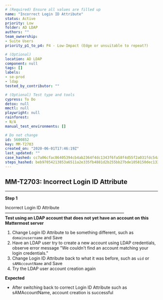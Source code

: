 ```yaml
---
# (Required) Ensure all values are filled up
name: "Incorrect Login ID Attribute"
status: Active
priority: Low
folder: AD LDAP
authors: ""
team_ownership:
- Suite Users
priority_p1_to_p4: P4 - Low-Impact (Edge or unsuitable to repeat?)

# (Optional)
location: AD LDAP
component: null
tags: []
labels:
- se-prod
- ldap
tested_by_contributor: ""

# (Optional) Test type and tools
cypress: To Do
detox: null
mmctl: null
playwright: null
rainforest:
- N/A
manual_test_environments: []

# Do not change
id: 5600852
key: MM-T2703
created_on: "2020-06-01T17:46:19Z"
last_updated: ""
case_hashed: cc7a06cfac86405394cb4ab2364f4dc1343f6fa58f4d55f2a031fdc54a9669492cfbf07dfb72a31537aa9a5e8c62bd97
steps_hashed: beb97054213853a6511a2e335fb4881d2b255bb27bde1058150dec133873769cfd98a7aee84c73fb9b50240db08f911f
---
```


<!-- (Auto-generated) Based on frontmatter's "key" and "name" -->

## MM-T2703: Incorrect Login ID Attribute

---

**Step 1**

Incorrect Login ID Attribute\
————————————————————————————\
**Test using an LDAP account that does not yet have an account on this Mattermost server**

1. Change Login ID Attribute to be something different, such as `domainusername` and Save
2. Have an LDAP user try to create a new account using LDAP credentials, observe error message "We couldn't find an account matching your login credentials."
3. Change Login ID Attribute back to what it was before, such as `uid` or `sAMAccountName` and Save
4. Try the LDAP user account creation again

**Expected**

- After switching back to correct Login ID Attribute such as sAMAccountName, account creation is successful
